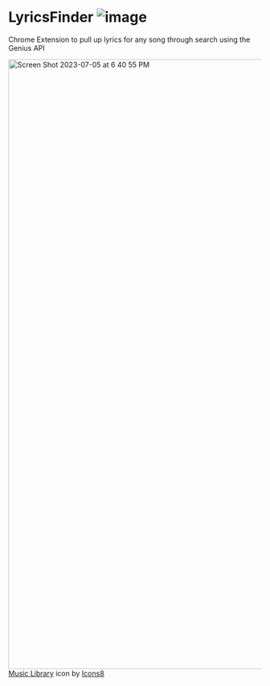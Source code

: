 # LyricsFinder ![image](https://github.com/iskulkarni22/LyricsFinder/assets/99928280/6e4be97e-62ed-466b-ad4c-e35afe159fe9) 
Chrome Extension to pull up lyrics for any song through search using the Genius API

<img width="1213" alt="Screen Shot 2023-07-05 at 6 40 55 PM" src="https://github.com/iskulkarni22/LyricsFinder/assets/99928280/dc946ad6-2cd2-4fa9-a949-b127c8f2739c">
<a target="_blank" href="https://icons8.com/icon/k6TNc9fgtK09/music-library">Music Library</a> icon by <a target="_blank" href="https://icons8.com">Icons8</a>
